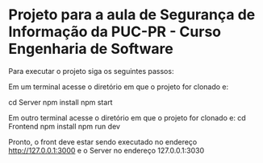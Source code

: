 # Projeto para a aula de Segurança de Informação da PUC-PR - Curso Engenharia de Software

Para executar o projeto siga os seguintes passos:

Em um terminal acesse o diretório em que o projeto for clonado e:

  cd Server
  npm install
  npm start

Em outro terminal acesse o diretório em que o projeto for clonado e:
  cd Frontend
  npm install
  npm run dev
  
Pronto, o front deve estar sendo executado no endereço http://127.0.0.1:3000 e o Server no endereço 127.0.0.1:3030
